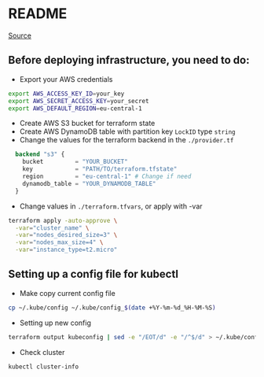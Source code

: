 # README

[Source](https://github.com/hashicorp/terraform-provider-aws/tree/main/examples/eks-getting-started)

## Before deploying infrastructure, you need to do:
- Export your AWS credentials
```bash
export AWS_ACCESS_KEY_ID=your_key
export AWS_SECRET_ACCESS_KEY=your_secret
export AWS_DEFAULT_REGION=eu-central-1
```
- Create AWS S3 bucket for terraform state
- Create AWS DynamoDB table with partition key `LockID` type `string`
- Change the values for the terraform backend in the `./provider.tf`
```tf
  backend "s3" {
    bucket         = "YOUR_BUCKET"
    key            = "PATH/TO/terraform.tfstate"
    region         = "eu-central-1" # Change if need
    dynamodb_table = "YOUR_DYNAMODB_TABLE"
  }
```
- Change values in `./terraform.tfvars`, or apply with -var
```bash
terraform apply -auto-approve \
  -var="cluster_name" \
  -var="nodes_desired_size=3" \
  -var="nodes_max_size=4" \
  -var="instance_type=t2.micro"

```

## Setting up a config file for kubectl

- Make copy current config file
```bash
cp ~/.kube/config ~/.kube/config_$(date +%Y-%m-%d_%H-%M-%S)
```
- Setting up new config
```bash
terraform output kubeconfig | sed -e "/EOT/d" -e "/^$/d" > ~/.kube/config
```
- Check cluster
```bash
kubectl cluster-info
```